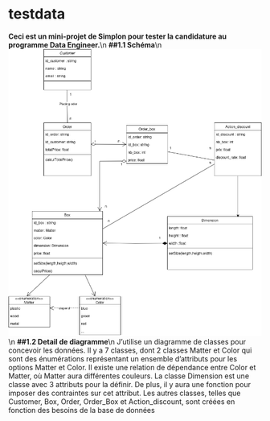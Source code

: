 # testdata
**Ceci est un mini-projet de Simplon pour tester la candidature au programme Data Engineer.**\n
**##1.1 Schéma**\n
![Diagramme de classe](briefprojefull.png)\n
**##1.2 Detail de diagramme**\n
J’utilise un diagramme de classes pour concevoir les données. Il y a 7 classes, dont 2 classes Matter
et Color qui sont des énumérations représentant un ensemble d’attributs pour les options Matter
et Color. Il existe une relation de dépendance entre Color et Matter, où Matter aura différentes
couleurs. La classe Dimension est une classe avec 3 attributs pour la définir. De plus, il y aura
une fonction pour imposer des contraintes sur cet attribut. Les autres classes, telles que Customer,
Box, Order, Order_Box et Action_discount, sont créées en fonction des besoins de la base de
données
